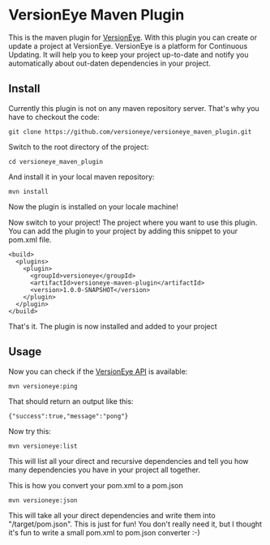 # VersionEye Maven Plugin

This is the maven plugin for [VersionEye](http://www.VersionEye.com). With this plugin you can create or update a project at VersionEye. 
VersionEye is a platform for Continuous Updating. It will help you to keep your project up-to-date and notify you automatically about out-daten dependencies in your project.

## Install

Currently this plugin is not on any maven repository server. That's why you have to checkout the code: 

```
git clone https://github.com/versioneye/versioneye_maven_plugin.git
```

Switch to the root directory of the project: 

```
cd versioneye_maven_plugin
```

And install it in your local maven repository: 

```
mvn install 
```

Now the plugin is installed on your locale machine! 

Now switch to your project! The project where you want to use this plugin. You can add the plugin to your project by adding this snippet to your pom.xml file.  

```
<build>
  <plugins>
    <plugin>
      <groupId>versioneye</groupId>
      <artifactId>versioneye-maven-plugin</artifactId>
      <version>1.0.0-SNAPSHOT</version>
    </plugin>
  </plugin>
</build>
```

That's it. The plugin is now installed and added to your project

## Usage

Now you can check if the [VersionEye API](https://www.versioneye.com/api?version=v2) is available: 

```
mvn versioneye:ping
```
That should return an output like this: 

```
{"success":true,"message":"pong"}
```
 
Now try this: 

```
mvn versioneye:list
```

This will list all your direct and recursive dependencies and tell you how many dependencies you have in your project all together.

This is how you convert your pom.xml to a pom.json 

```
mvn versioneye:json 
```
This will take all your direct dependencies and write them into "/target/pom.json". This is just for fun! You don't really need it, but I thought it's fun to write a small pom.xml to pom.json converter :-)  


